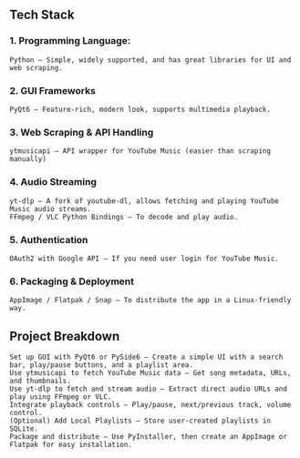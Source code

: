 ## Tech Stack
### 1. Programming Language:

    Python – Simple, widely supported, and has great libraries for UI and web scraping.

### 2. GUI Frameworks 

    PyQt6 – Feature-rich, modern look, supports multimedia playback.

### 3. Web Scraping & API Handling

    ytmusicapi – API wrapper for YouTube Music (easier than scraping manually)

### 4. Audio Streaming

    yt-dlp – A fork of youtube-dl, allows fetching and playing YouTube Music audio streams.
    FFmpeg / VLC Python Bindings – To decode and play audio.

### 5. Authentication

    OAuth2 with Google API – If you need user login for YouTube Music.

### 6. Packaging & Deployment

    AppImage / Flatpak / Snap – To distribute the app in a Linux-friendly way.

## Project Breakdown

    Set up GUI with PyQt6 or PySide6 – Create a simple UI with a search bar, play/pause buttons, and a playlist area.
    Use ytmusicapi to fetch YouTube Music data – Get song metadata, URLs, and thumbnails.
    Use yt-dlp to fetch and stream audio – Extract direct audio URLs and play using FFmpeg or VLC.
    Integrate playback controls – Play/pause, next/previous track, volume control.
    (Optional) Add Local Playlists – Store user-created playlists in SQLite.
    Package and distribute – Use PyInstaller, then create an AppImage or Flatpak for easy installation.

